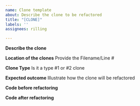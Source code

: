 ```yaml
---
name: Clone template
about: Describe the clone to be refactored
title: "[CLONE]"
labels: ''
assignees: rilling

---
```


**Describe the clone**

**Location of the clones**
Provide the Filename/Line #

**Clone Type**
Is it a type #1 or #2 clone

**Expected outcome**
Illustrate how the clone will be refactored

**Code before refactoring**

**Code after refactoring**
